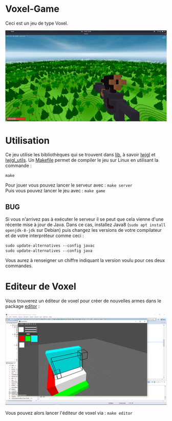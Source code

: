 # Voxel-Game
Ceci est un jeu de type Voxel.

![Image du jeu](Images%20du%20jeu/screen27.png)

# Utilisation
Ce jeu utilise les bibliothèques qui se trouvent dans [lib](lib), à savoir [lwjgl](lwjgl.jar) et [lwjgl_utils](lwjgl_utils.jar).
Un [Makefile](Makefile) permet de compiler le jeu sur Linux en utilisant la commande :
```
make
```
Pour jouer vous pouvez lancer le serveur avec : `make server`  
Puis vous pouvez lancer le jeu avec : `make game`

## BUG
Si vous n'arrivez pas à exécuter le serveur il se peut que cela vienne d'une récente mise à jour de Java. Dans ce cas, installez
Java8 (`sudo apt install openjdk-8-jdk` sur Debian) puis changez les versions de votre compilateur et de votre interpréteur comme ceci :
```
sudo update-alternatives --config javac
sudo update-alternatives --config java
```
Vous aurez à renseigner un chiffre indiquant la version voulu pour ces deux commandes.

# Editeur de Voxel
Vous trouverez un éditeur de voxel pour créer de nouvelles armes dans le package [editor](src/fr/coudert/editor) :

![Editeur](Images%20du%20jeu/screen09.png)

Vous pouvez alors lancer l'éditeur de voxel via : `make editor`

